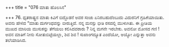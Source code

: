 +++
title = "076 ಮಾತು ಹೊಲಸಿನ"

+++
76. ಧೃತರಾಷ್ಟ್ರನ ಮಾತು ಕಿವಿಗೆ ಬಿದ್ದೊಡನೆ ಅವರ ಸಂಚು ಏನಿರಬಹುದೆಂಬುದು ವಿದುರನಿಗೆ ಗ್ರಹಿಕೆಯಾಯಿತು. ಅವನು ಹೇಳಿದ “ಮಾತು ದುರ್ಗಂಧವನ್ನು ಬೀರುತ್ತಿದೆ. ನನ್ನ ಮನಸ್ಸು ಭೀತಿ ರಸದಲ್ಲಿ ಮುಳುಗಿತು. ಈ ಪ್ರೀತಿಯ ಮುಖದ ಮಾರಿಯ ಮುಸುಕನ್ನು ತೆಗೆಯಲು ಕಲಿಸಿದವರಾರು ? ನಿನ್ನ ಮಗನೇ ಇರಬೇಕು. ಅವನೋ ಮೋಸದ ಗಣಿ ! ಅವನ ಮಾತಿಗೆ ನೀನು ಸೋತುಬಿಟ್ಟೆಯಲ್ಲಾ, ಶಿವ ಶಿವ ! ಸುಖಾಂಗದ್ಯೂತ ಎಂದೆಯೋ, ಅಯ್ಯೋ ಎನ್ನುತ್ತಾ ಅವನು ತಲೆಯಾಡಿಸಿದ.